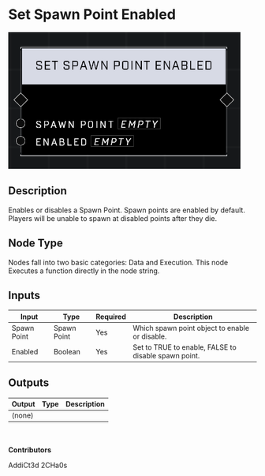 # Set Spawn Point Enabled
![](../../../.gitbook/assets/set-spawn-point-enabled.png)
## Description
Enables or disables a Spawn Point. Spawn points are enabled by default. Players will be unable to spawn at disabled points after they die.

## Node Type
Nodes fall into two basic categories: Data and Execution. This node Executes a function directly in the node string.

## Inputs
| Input | Type | Required | Description |
|------------------|------------------|----------|--------------------------------------------------------------|
| Spawn Point | Spawn Point | Yes | Which spawn point object to enable or disable. |
| Enabled | Boolean | Yes | Set to TRUE to enable, FALSE to disable spawn point. |


## Outputs
| Output | Type | Description |
|------------------|------------------|--------------------------------------------------------------|
| (none) | | |

\
\
**Contributors**

AddiCt3d 2CHa0s